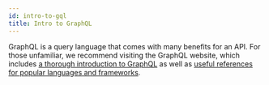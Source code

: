 ```yaml
---
id: intro-to-gql
title: Intro to GraphQL
---
```


GraphQL is a query language that comes with many benefits for an API.
For those unfamiliar, we recommend visiting the GraphQL website,
which includes <a href="https://graphql.org/learn/" target="_blank">a thorough introduction to GraphQL</a>
as well as <a href="https://graphql.org/code/" target="_blank">useful references for popular languages and frameworks</a>.
